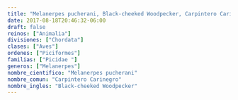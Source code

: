 ```yaml
---
title: "Melanerpes pucherani, Black-cheeked Woodpecker, Carpintero Carinegro"
date: 2017-08-18T20:46:32-06:00
draft: false
reinos: ["Animalia"]
divisiones: ["Chordata"]
clases: ["Aves"]
ordenes: ["Piciformes"]
familias: ["Picidae "]
generos: ["Melanerpes"]
nombre_cientifico: "Melanerpes pucherani"
nombre_comun: "Carpintero Carinegro"
nombre_ingles: "Black-cheeked Woodpecker"
---
```

